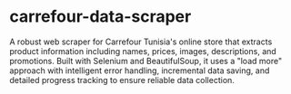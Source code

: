 # carrefour-data-scraper
A robust web scraper for Carrefour Tunisia's online store that extracts product information including names, prices, images, descriptions, and promotions. Built with Selenium and BeautifulSoup, it uses a "load more" approach with intelligent error handling, incremental data saving, and detailed progress tracking to ensure reliable data collection.

